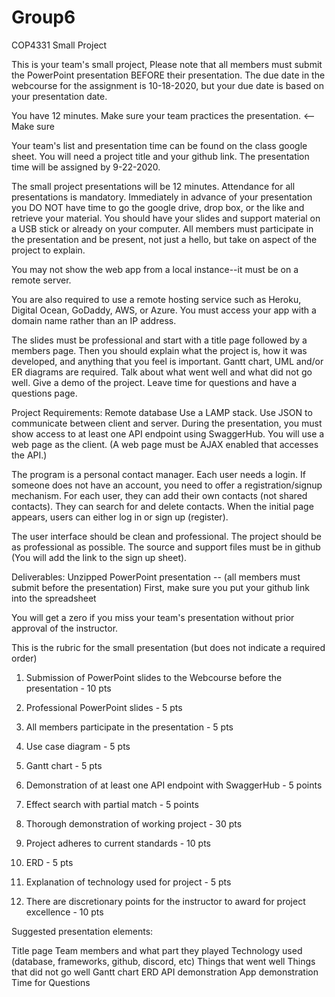 # Group6
COP4331 Small Project

This is your team's small project, Please note that all members must submit the PowerPoint presentation BEFORE their presentation. The due date in the webcourse for the assignment is 10-18-2020, but your due date is based on your presentation date.

You have 12 minutes. Make sure your team practices the presentation. <-- Make sure

Your team's list and presentation time can be found on the class google sheet. You will need a project title and your github link. The presentation time will be assigned by 9-22-2020.

The small project presentations will be 12 minutes. Attendance for all presentations is mandatory. Immediately in advance of your presentation you DO NOT have time to go the google drive, drop box, or the like and retrieve your material. You should have your slides and support material on a USB stick or already on your computer. All members must participate in the presentation and be present, not just a hello, but take on aspect of the project to explain.

You may not show the web app from a local instance--it must be on a remote server.

You are also required to use a remote hosting service such as Heroku, Digital Ocean, GoDaddy, AWS, or Azure. You must access your app with a domain name rather than an IP address.

The slides must be professional and start with a title page followed by a members page. Then you should explain what the project is, how it was developed, and anything that you feel is important. Gantt chart, UML and/or ER diagrams are required. Talk about what went well and what did not go well. Give a demo of the project. Leave time for questions and have a questions page.

Project Requirements:
Remote database
Use a LAMP stack.
Use JSON to communicate between client and server. During the presentation, you must show access to at least one API endpoint using SwaggerHub.
You will use a web page as the client. (A web page must be AJAX enabled that accesses the API.)

The program is a personal contact manager. Each user needs a login. If someone does not have an account, you need to offer a registration/signup mechanism. For each user, they can add their own contacts (not shared contacts). They can search for and delete contacts. When the initial page appears, users can either log in or sign up (register).

The user interface should be clean and professional. The project should be as professional as possible. The source and support files must be in github (You will add the link to the sign up sheet).

Deliverables:
Unzipped PowerPoint presentation -- (all members must submit before the presentation) First, make sure you put your github link into the spreadsheet 

You will get a zero if you miss your team's presentation without prior approval of the instructor.

This is the rubric for the small presentation (but does not indicate a required order)

1. Submission of PowerPoint slides to the Webcourse before the presentation - 10 pts

2. Professional PowerPoint slides - 5 pts

3. All members participate in the presentation - 5 pts

4. Use case diagram - 5 pts

5. Gantt chart - 5 pts

6. Demonstration of at least one API endpoint with SwaggerHub - 5 points

7. Effect search with partial match - 5 points

8. Thorough demonstration of working project - 30 pts

9. Project adheres to current standards - 10 pts

10. ERD - 5 pts

11. Explanation of technology used for project - 5 pts

12. There are discretionary points for the instructor to award for project excellence - 10 pts

Suggested presentation elements:

Title page
Team members and what part they played
Technology used (database, frameworks, github, discord, etc)
Things that went well
Things that did not go well
Gantt chart
ERD
API demonstration
App demonstration
Time for Questions
